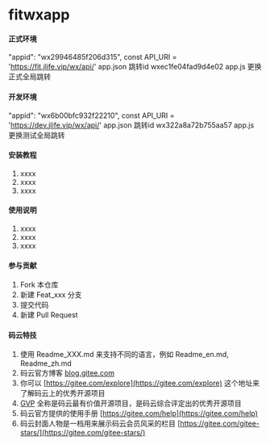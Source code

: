 # fitwxapp

#### 正式环境
"appid": "wx29946485f206d315",
const API_URI = 'https://fit.jlife.vip/wx/api/'
app.json 跳转id wxec1fe04fad9d4e02
app.js 更换正式全局跳转

#### 开发环境
"appid": "wx6b00bfc932f22210",
const API_URI = 'https://dev.jlife.vip/wx/api/'
app.json 跳转id wx322a8a72b755aa57
app.js 更换测试全局跳转

#### 安装教程

1. xxxx
2. xxxx
3. xxxx

#### 使用说明

1. xxxx
2. xxxx
3. xxxx

#### 参与贡献

1. Fork 本仓库
2. 新建 Feat_xxx 分支
3. 提交代码
4. 新建 Pull Request


#### 码云特技

1. 使用 Readme\_XXX.md 来支持不同的语言，例如 Readme\_en.md, Readme\_zh.md
2. 码云官方博客 [blog.gitee.com](https://blog.gitee.com)
3. 你可以 [https://gitee.com/explore](https://gitee.com/explore) 这个地址来了解码云上的优秀开源项目
4. [GVP](https://gitee.com/gvp) 全称是码云最有价值开源项目，是码云综合评定出的优秀开源项目
5. 码云官方提供的使用手册 [https://gitee.com/help](https://gitee.com/help)
6. 码云封面人物是一档用来展示码云会员风采的栏目 [https://gitee.com/gitee-stars/](https://gitee.com/gitee-stars/)